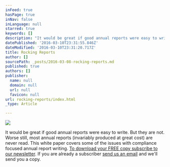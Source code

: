 ```yaml
---
inFeed: true
hasPage: true
inNav: false
inLanguage: null
starred: true
keywords: []
description: "It would be great if good annual reports were easy to write. But they are not. Worse still, most annual reports (invariably produced at great cost) are never read. This white paper covers some of the issues with compliance focused annual report writing.\_To download your FREE copy subscribe to our newsletter. If you are already a subscriber\_send us an email\_and we'll send you a copy."
datePublished: '2016-03-10T23:31:55.846Z'
dateModified: '2016-03-10T23:31:20.717Z'
title: Rocking Reports
author: []
sourcePath: _posts/2016-03-08-rocking-reports.md
published: true
authors: []
publisher:
  name: null
  domain: null
  url: null
  favicon: null
url: rocking-reports/index.html
_type: Article

---
```

![](https://s3-us-west-2.amazonaws.com/the-grid-img/p/5ed8130c12aa20ae25d7ee078236497261120303.jpg)

It would be great if good annual reports were easy to write. But they are not. Worse still, most annual reports (invariably produced at great cost) are never read. This white paper covers some of the issues with compliance focused annual report writing. [To download your FREE copy subscribe to our newsletter][0]. If you are already a subscriber [send us an email][1] and we'll send you a copy.

[0]: http://vbic.us7.list-manage.com/subscribe?u=2cc4239758d763b87b7070e86&id=5606321d11
[1]: mailto:richard.huysmans@ravencg.com.au?subject=Please%20send%20me%20a%20copy%20of%20the%20Rocking%20Reports%20White%20Paper